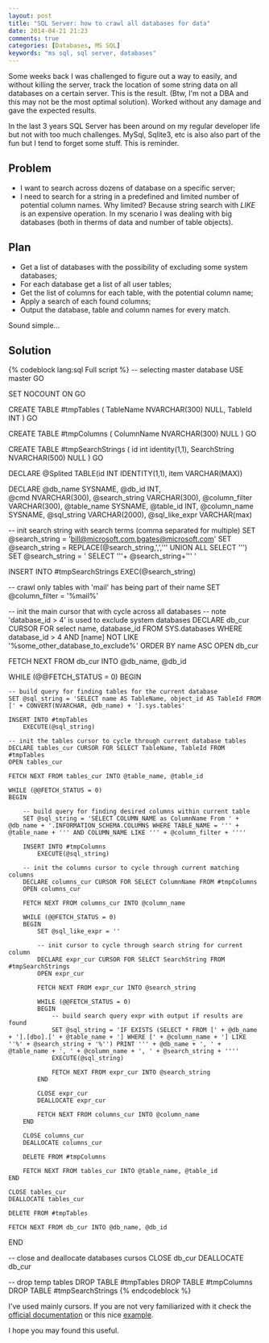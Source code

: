 ```yaml
---
layout: post
title: "SQL Server: how to crawl all databases for data"
date: 2014-04-21 21:23
comments: true
categories: [Databases, MS SQL]
keywords: "ms sql, sql server, databases"
---
```

Some weeks back I was challenged to figure out a way to easily, and without killing the server, track the location of some string data on all databases on a certain server. This is the result. (Btw, I'm not a DBA and this may not be the most optimal solution). Worked without any damage and gave the expected results.

In the last 3 years SQL Server has been around on my regular developer life but not with too much challenges. MySql, Sqlite3, etc is also also part of the fun but I tend to forget some stuff. This is reminder.
<!--more-->

## Problem

- I want to search across dozens of database on a specific server;
- I need to search for a string in a predefined and limited number of potential column names. Why limited? Because string search with _LIKE_ is an expensive operation. In my scenario I was dealing with big databases (both in therms of data and number of table objects).

## Plan

- Get a list of databases with the possibility of excluding some system databases;
- For each database get a list of all user tables;
- Get the list of columns for each table, with the potential column name;
- Apply a search of each found columns;
- Output the database, table and column names for every match.

Sound simple...

## Solution

{% codeblock lang:sql Full script %}
-- selecting master database
USE master
GO

SET NOCOUNT ON
GO

CREATE TABLE #tmpTables (
    TableName NVARCHAR(300) NULL,
    TableId       INT
)
GO

CREATE TABLE #tmpColumns (
    ColumnName NVARCHAR(300) NULL
)
GO

CREATE TABLE #tmpSearchStrings (
    id int identity(1,1),
    SearchString NVARCHAR(500) NULL
)
GO

DECLARE @Splited TABLE(id INT IDENTITY(1,1), item VARCHAR(MAX))

DECLARE
    @db_name        SYSNAME,
    @db_id          INT,   
    @cmd            NVARCHAR(300),
    @search_string  VARCHAR(300),
    @column_filter  VARCHAR(300),
    @table_name     SYSNAME,
    @table_id       INT,
    @column_name    SYSNAME,
    @sql_string     VARCHAR(2000),
    @sql_like_expr  VARCHAR(max)

-- init search string with search terms (comma separated for multiple)
SET @search_string = 'bill@microsoft.com,bgates@microsoft.com'
SET @search_string = REPLACE(@search_string,',',''' UNION ALL SELECT ''')
SET @search_string = ' SELECT  '''+ @search_string+'''  ' 

INSERT INTO #tmpSearchStrings
EXEC(@search_string)

-- crawl only tables with 'mail' has being part of their name
SET @column_filter = '%mail%'

-- init the main cursor that with cycle across all databases
-- note 'database_id > 4' is used to exclude system databases
DECLARE db_cur CURSOR FOR select name, database_id FROM SYS.databases WHERE database_id > 4 AND [name] NOT LIKE '%some_other_database_to_exclude%' ORDER BY name ASC
OPEN db_cur

FETCH NEXT FROM db_cur INTO @db_name, @db_id

WHILE (@@FETCH_STATUS = 0)
BEGIN   
            
    -- build query for finding tables for the current database
    SET @sql_string = 'SELECT name AS TableName, object_id AS TableId FROM [' + CONVERT(NVARCHAR, @db_name) + '].sys.tables'

    INSERT INTO #tmpTables
        EXECUTE(@sql_string) 
    
    -- init the tables cursor to cycle through current database tables
    DECLARE tables_cur CURSOR FOR SELECT TableName, TableId FROM #tmpTables
    OPEN tables_cur

    FETCH NEXT FROM tables_cur INTO @table_name, @table_id

    WHILE (@@FETCH_STATUS = 0)
    BEGIN           
    
        -- build query for finding desired columns within current table
        SET @sql_string = 'SELECT COLUMN_NAME as ColumnName From ' + @db_name + '.INFORMATION_SCHEMA.COLUMNS WHERE TABLE_NAME = ''' + @table_name + ''' AND COLUMN_NAME LIKE ''' + @column_filter + ''''
        
        INSERT INTO #tmpColumns
            EXECUTE(@sql_string) 

        -- init the columns cursor to cycle through current matching columns
        DECLARE columns_cur CURSOR FOR SELECT ColumnName FROM #tmpColumns
        OPEN columns_cur

        FETCH NEXT FROM columns_cur INTO @column_name

        WHILE (@@FETCH_STATUS = 0)
        BEGIN                                               
            SET @sql_like_expr = ''

            -- init cursor to cycle through search string for current column
            DECLARE expr_cur CURSOR FOR SELECT SearchString FROM #tmpSearchStrings
            OPEN expr_cur

            FETCH NEXT FROM expr_cur INTO @search_string

            WHILE (@@FETCH_STATUS = 0)
            BEGIN   
                -- build search query expr with output if results are found
                SET @sql_string = 'IF EXISTS (SELECT * FROM [' + @db_name + '].[dbo].[' + @table_name + '] WHERE [' + @column_name + '] LIKE ''%' + @search_string + '%'') PRINT ''' + @db_name + ', ' + @table_name + ', ' + @column_name + ', ' + @search_string + ''''
                EXECUTE(@sql_string)
                                
                FETCH NEXT FROM expr_cur INTO @search_string
            END

            CLOSE expr_cur
            DEALLOCATE expr_cur                 

            FETCH NEXT FROM columns_cur INTO @column_name
        END

        CLOSE columns_cur
        DEALLOCATE columns_cur

        DELETE FROM #tmpColumns
        
        FETCH NEXT FROM tables_cur INTO @table_name, @table_id
    END
    
    CLOSE tables_cur
    DEALLOCATE tables_cur

    DELETE FROM #tmpTables

    FETCH NEXT FROM db_cur INTO @db_name, @db_id
END

-- close and deallocate databases cursos
CLOSE db_cur
DEALLOCATE db_cur

-- drop temp tables
DROP TABLE #tmpTables
DROP TABLE #tmpColumns
DROP TABLE #tmpSearchStrings
{% endcodeblock  %}

I've used mainly cursors. If you are not very familiarized with it check the [official documentation](http://technet.microsoft.com/en-us/library/ms180169.aspx) or this nice [example](http://www.mssqltips.com/sqlservertip/1599/sql-server-cursor-example/).

I hope you may found this useful.

